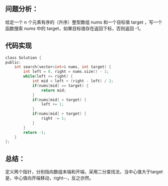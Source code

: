 ## 问题分析： 
给定一个 n 个元素有序的（升序）整型数组 nums 和一个目标值 target  ，写一个函数搜索 nums 中的 target，如果目标值存在返回下标，否则返回 -1。
## 代码实现
```c
class Solution {
public:
    int search(vector<int>& nums, int target) {
        int left = 0, right = nums.size() - 1;
        while(left <= right) {
            int mid = left + (right - left) / 2;
            if(nums[mid] == target) {
                return mid;
            }
            if(nums[mid] < target) {
                left += 1;
            }
            if(nums[mid] > target) {
                right -= 1;
            }
        }
        return -1;
    }
};
```
## 总结：
定义两个指针，分别指向数组末端和开端，采用二分查找法，当中心值大于target是，中心值向开端移动，right--，反之亦然。
      
      
      